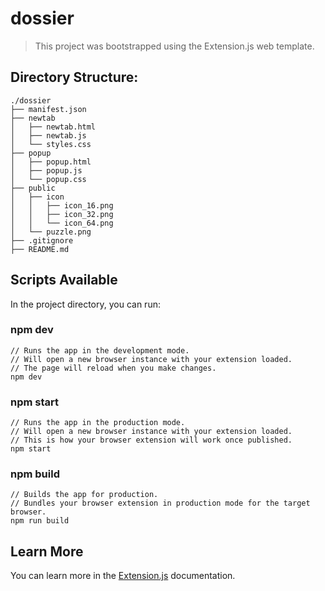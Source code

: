 # dossier

> This project was bootstrapped using the Extension.js web template.

## Directory Structure:

```
./dossier
├── manifest.json
├── newtab
│   ├── newtab.html
│   ├── newtab.js
│   └── styles.css
├── popup
│   ├── popup.html
│   ├── popup.js
│   └── popup.css
├── public
│   ├── icon
│   │   ├── icon_16.png
│   │   ├── icon_32.png
│   │   └── icon_64.png
│   └── puzzle.png
├── .gitignore
├── README.md
```

## Scripts Available

In the project directory, you can run:

### npm dev

```
// Runs the app in the development mode.
// Will open a new browser instance with your extension loaded.
// The page will reload when you make changes.
npm dev
```

### npm start

```
// Runs the app in the production mode.
// Will open a new browser instance with your extension loaded.
// This is how your browser extension will work once published.
npm start
```

### npm build

```
// Builds the app for production.
// Bundles your browser extension in production mode for the target browser.
npm run build
```

## Learn More

You can learn more in the [Extension.js](https://extension.js.org) documentation.
